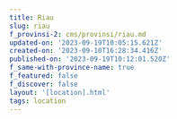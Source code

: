 ```yaml
---
title: Riau
slug: riau
f_provinsi-2: cms/provinsi/riau.md
updated-on: '2023-09-19T10:05:15.621Z'
created-on: '2023-09-10T16:28:34.416Z'
published-on: '2023-09-19T10:12:01.520Z'
f_same-with-province-name: true
f_featured: false
f_discover: false
layout: '[location].html'
tags: location
---
```



